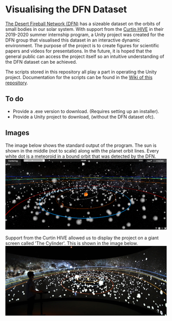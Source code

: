 # Visualising the DFN Dataset
[The Desert Fireball Network (DFN)](http://fireballsinthesky.com.au/) has a sizeable dataset on the orbits of small bodies in our solar system. With support from the [Curtin HIVE](https://humanities.curtin.edu.au/research/centres-institutes-groups/hive/) in their 2019-2020 summer internship program, a Unity project was created for the DFN group that visualised this dataset in an interactive dynamic environment. The purpose of the project is to create figures for scientific papers and videos for presentations. In the future, it is hoped that the general public can access the project itself so an intuitive understanding of the DFN dataset can be achieved.

The scripts stored in this repository all play a part in operating the Unity project. Documentation for the scripts can be found in the [Wiki of this repository](https://github.com/MitchOSully/Visualising-the-DFN-Dataset/wiki). 

## To do
* Provide a .exe version to download. (Requires setting up an installer).
* Provide a Unity project to download, (without the DFN dataset ofc).

## Images
The image below shows the standard output of the program. The sun is shown in the middle (not to scale) along with the planet orbit lines. Every white dot is a meteoroid in a bound orbit that was detected by the DFN.
![](Images/Normal%20Gameplay.PNG)

Support from the Curtin HIVE allowed us to display the project on a giant screen called 'The Cylinder'. This is shown in the image below.
![](Images/Project%20on%20the%20HIVE%20Cylinder.jpg)
